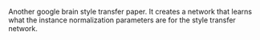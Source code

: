 Another google brain style transfer paper. It creates a network that learns what the instance normalization parameters are for the style transfer network. 
